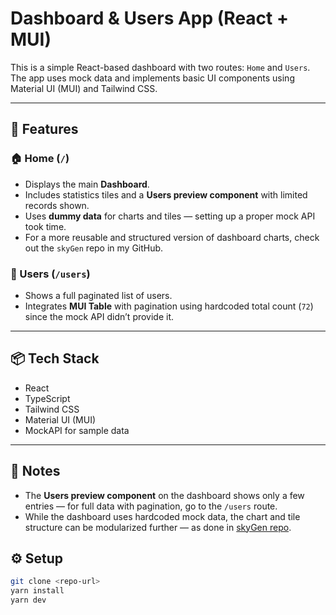 # Dashboard & Users App (React + MUI)

This is a simple React-based dashboard with two routes: `Home` and `Users`. The app uses mock data and implements basic UI components using Material UI (MUI) and Tailwind CSS.

---

## 🚀 Features

### 🏠 Home (`/`)
- Displays the main **Dashboard**.
- Includes statistics tiles and a **Users preview component** with limited records shown.
- Uses **dummy data** for charts and tiles — setting up a proper mock API took time.
- For a more reusable and structured version of dashboard charts, check out the `skyGen` repo in my GitHub.

### 👤 Users (`/users`)
- Shows a full paginated list of users.
- Integrates **MUI Table** with pagination using hardcoded total count (`72`) since the mock API didn’t provide it.

---

## 📦 Tech Stack

- React
- TypeScript
- Tailwind CSS
- Material UI (MUI)
- MockAPI for sample data

---

## 📝 Notes

- The **Users preview component** on the dashboard shows only a few entries — for full data with pagination, go to the `/users` route.
- While the dashboard uses hardcoded mock data, the chart and tile structure can be modularized further — as done in [skyGen repo](https://github.com/your-username/skyGen).

## ⚙️ Setup

```bash
git clone <repo-url>
yarn install
yarn dev
